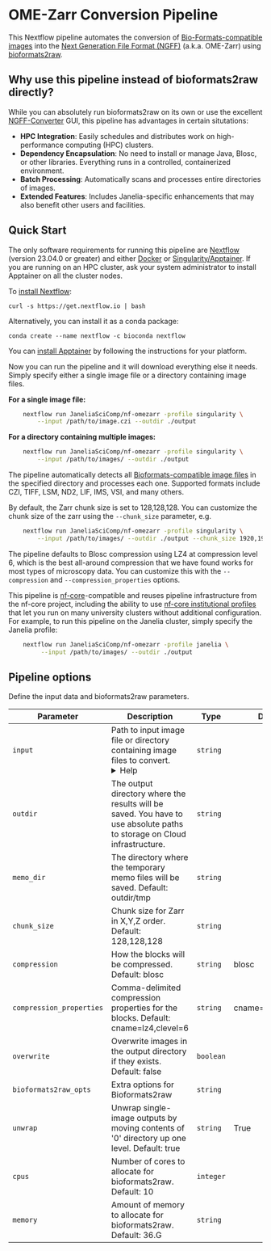 # OME-Zarr Conversion Pipeline

This Nextflow pipeline automates the conversion of [Bio-Formats-compatible images](https://bio-formats.readthedocs.io/en/v8.3.0/supported-formats.html) into the [Next Generation File Format (NGFF)](https://github.com/ome/ngff) (a.k.a. OME-Zarr) using [bioformats2raw](https://github.com/glencoesoftware/bioformats2raw). 

## Why use this pipeline instead of bioformats2raw directly?

While you can absolutely run bioformats2raw on its own or use the excellent [NGFF-Converter](https://github.com/glencoesoftware/NGFF-Converter) GUI, this pipeline has advantages in certain situtations:

* **HPC Integration**: Easily schedules and distributes work on high-performance computing (HPC) clusters.
* **Dependency Encapsulation**: No need to install or manage Java, Blosc, or other libraries. Everything runs in a controlled, containerized environment.
* **Batch Processing**: Automatically scans and processes entire directories of images.
* **Extended Features**: Includes Janelia-specific enhancements that may also benefit other users and facilities.

## Quick Start

The only software requirements for running this pipeline are [Nextflow](https://www.nextflow.io) (version 23.04.0 or greater) and either [Docker](https://docs.docker.com/get-started/get-docker/) or [Singularity/Apptainer](https://apptainer.org/). If you are running on an HPC cluster, ask your system administrator to install Apptainer on all the cluster nodes.

To [install Nextflow](https://www.nextflow.io/docs/latest/getstarted.html):

    curl -s https://get.nextflow.io | bash 

Alternatively, you can install it as a conda package:

    conda create --name nextflow -c bioconda nextflow

You can [install Apptainer](https://apptainer.org/docs/user/latest/quick_start.html#installation) by following the instructions for your platform.

Now you can run the pipeline and it will download everything else it needs. Simply specify either a single image file or a directory containing image files.

**For a single image file:**
```bash
    nextflow run JaneliaSciComp/nf-omezarr -profile singularity \
        --input /path/to/image.czi --outdir ./output 
```

**For a directory containing multiple images:**
```bash
    nextflow run JaneliaSciComp/nf-omezarr -profile singularity \
        --input /path/to/images/ --outdir ./output 
```

The pipeline automatically detects all [Bioformats-compatible image files](https://docs.openmicroscopy.org/bio-formats/5.8.2/supported-formats.html) in the specified directory and processes each one. Supported formats include CZI, TIFF, LSM, ND2, LIF, IMS, VSI, and many others.

By default, the Zarr chunk size is set to 128,128,128. You can customize the chunk size of the zarr using the `--chunk_size` parameter, e.g.

```bash
    nextflow run JaneliaSciComp/nf-omezarr -profile singularity \
        --input /path/to/images/ --outdir ./output --chunk_size 1920,1920,1 
```

The pipeline defaults to Blosc compression using LZ4 at compression level 6, which is the best all-around compression that we have found works for most types of microscopy data. You can customize this with the `--compression` and `--compression_properties` options. 

This pipeline is [nf-core](https://nf-co.re/)-compatible and reuses pipeline infrastructure from the nf-core project, including the ability to use [nf-core institutional profiles](https://nf-co.re/configs/) that let you run on many university clusters without additional configuration. For example, to run this pipeline on the Janelia cluster, simply specify the Janelia profile: 

```bash
    nextflow run JaneliaSciComp/nf-omezarr -profile janelia \
         --input /path/to/images/ --outdir ./output
```

## Pipeline options 
 
Define the input data and bioformats2raw parameters. 
 
| Parameter | Description | Type | Default | Required | Hidden | 
|-----------|-----------|-----------|-----------|-----------|-----------| 
| `input` | Path to input image file or directory containing image files to convert. <details><summary>Help</summary><small>Provide either a single image file in any Bioformats-compatible format, or a directory containing multiple image files. If a directory is provided, all supported image files within it will be processed.</small></details>| `string` | | True | | 
| `outdir` | The output directory where the results will be saved. You have to use absolute paths to storage on Cloud infrastructure. | `string` | | True | | 
| `memo_dir` | The directory where the temporary memo files will be saved. Default: outdir/tmp | `string` | | | True | 
| `chunk_size` | Chunk size for Zarr in X,Y,Z order. Default: 128,128,128 | `string` | | | | 
| `compression` | How the blocks will be compressed. Default: blosc | `string` | blosc | | | 
| `compression_properties` | Comma-delimited compression properties for the blocks. Default: cname=lz4,clevel=6 | `string` | cname=lz4,clevel=6 | | | 
| `overwrite` | Overwrite images in the output directory if they exists. Default: false | `boolean` | | | | 
| `bioformats2raw_opts` | Extra options for Bioformats2raw | `string` | | | | 
| `unwrap` | Unwrap single-image outputs by moving contents of '0' directory up one level. Default: true | `string` | True | | | 
| `cpus` | Number of cores to allocate for bioformats2raw. Default: 10 | `integer` | | | | 
| `memory` | Amount of memory to allocate for bioformats2raw. Default: 36.G | `string` | | | | 
 


